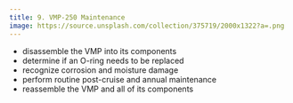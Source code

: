 ```yaml
---
title: 9. VMP-250 Maintenance
image: https://source.unsplash.com/collection/375719/2000x1322?a=.png
---
```


* disassemble the VMP into its components
* determine if an O-ring needs to be replaced
* recognize corrosion and moisture damage
* perform routine post-cruise and annual maintenance
* reassemble the VMP and all of its components
